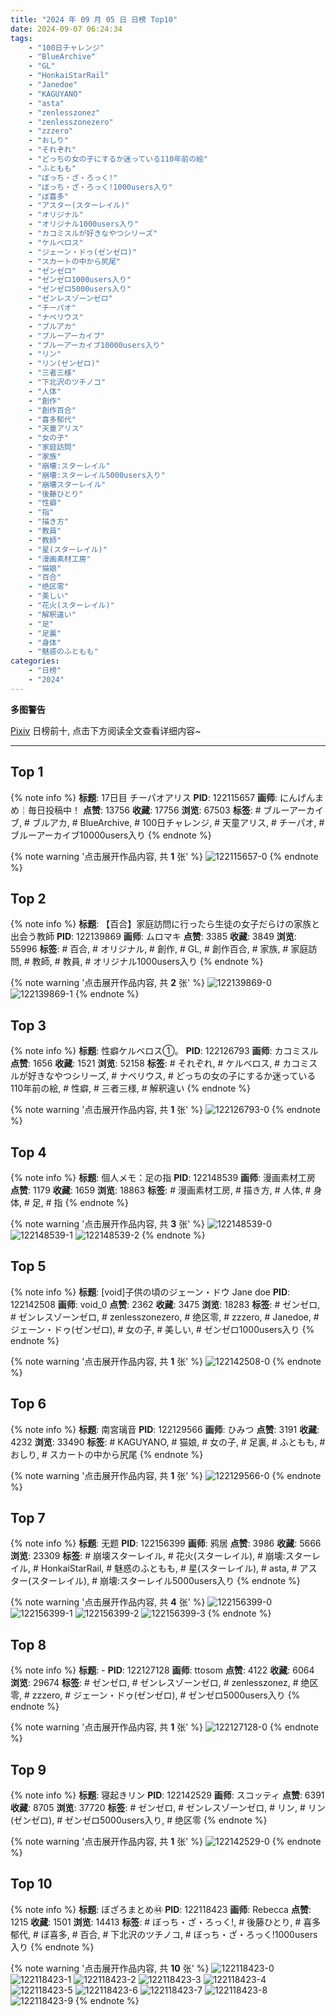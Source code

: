 ```yaml
---
title: "2024 年 09 月 05 日 日榜 Top10"
date: 2024-09-07 06:24:34
tags:
    - "100日チャレンジ"
    - "BlueArchive"
    - "GL"
    - "HonkaiStarRail"
    - "Janedoe"
    - "KAGUYANO"
    - "asta"
    - "zenlesszonez"
    - "zenlesszonezero"
    - "zzzero"
    - "おしり"
    - "それぞれ"
    - "どっちの女の子にするか迷っている110年前の絵"
    - "ふともも"
    - "ぼっち・ざ・ろっく!"
    - "ぼっち・ざ・ろっく!1000users入り"
    - "ぼ喜多"
    - "アスター(スターレイル)"
    - "オリジナル"
    - "オリジナル1000users入り"
    - "カコミスルが好きなやつシリーズ"
    - "ケルベロス"
    - "ジェーン・ドゥ(ゼンゼロ)"
    - "スカートの中から尻尾"
    - "ゼンゼロ"
    - "ゼンゼロ1000users入り"
    - "ゼンゼロ5000users入り"
    - "ゼンレスゾーンゼロ"
    - "チーパオ"
    - "ナベリウス"
    - "ブルアカ"
    - "ブルーアーカイブ"
    - "ブルーアーカイブ10000users入り"
    - "リン"
    - "リン(ゼンゼロ)"
    - "三者三様"
    - "下北沢のツチノコ"
    - "人体"
    - "創作"
    - "創作百合"
    - "喜多郁代"
    - "天童アリス"
    - "女の子"
    - "家庭訪問"
    - "家族"
    - "崩壊:スターレイル"
    - "崩壊:スターレイル5000users入り"
    - "崩壊スターレイル"
    - "後藤ひとり"
    - "性癖"
    - "指"
    - "描き方"
    - "教員"
    - "教師"
    - "星(スターレイル)"
    - "漫画素材工房"
    - "猫娘"
    - "百合"
    - "绝区零"
    - "美しい"
    - "花火(スターレイル)"
    - "解釈違い"
    - "足"
    - "足裏"
    - "身体"
    - "魅惑のふともも"
categories:
    - "日榜"
    - "2024"
---
```


<i class="fa fa-triangle-exclamation"></i>**多图警告**<i class="fa fa-triangle-exclamation"></i>

[Pixiv](https://www.pixiv.net/) 日榜前十, 点击下方阅读全文查看详细内容~

<!-- more -->

---

## Top 1

{% note info %}
**标题**: 17日目 チーパオアリス
**PID**: 122115657 **画师**: にんげんまめ￤毎日投稿中！
**点赞**: 13756 **收藏**: 17756 **浏览**: 67503
**标签**: # ブルーアーカイブ, # ブルアカ, # BlueArchive, # 100日チャレンジ, # 天童アリス, # チーパオ, # ブルーアーカイブ10000users入り
{% endnote %}

{% note warning '点击展开作品内容, 共 **1** 张' %}
![122115657-0](https://i.pixiv.re/img-original/img/2024/09/04/00/00/54/122115657_p0.png)
{% endnote %}

## Top 2

{% note info %}
**标题**: 【百合】家庭訪問に行ったら生徒の女子だらけの家族と出会う教師
**PID**: 122139869 **画师**: ムロマキ
**点赞**: 3385 **收藏**: 3849 **浏览**: 55996
**标签**: # 百合, # オリジナル, # 創作, # GL, # 創作百合, # 家族, # 家庭訪問, # 教師, # 教員, # オリジナル1000users入り
{% endnote %}

{% note warning '点击展开作品内容, 共 **2** 张' %}
![122139869-0](https://i.pixiv.re/img-original/img/2024/09/04/22/37/32/122139869_p0.jpg)
![122139869-1](https://i.pixiv.re/img-original/img/2024/09/04/22/37/32/122139869_p1.jpg)
{% endnote %}

## Top 3

{% note info %}
**标题**: 性癖ケルベロス①。
**PID**: 122126793 **画师**: カコミスル
**点赞**: 1656 **收藏**: 1521 **浏览**: 52158
**标签**: # それぞれ, # ケルベロス, # カコミスルが好きなやつシリーズ, # ナベリウス, # どっちの女の子にするか迷っている110年前の絵, # 性癖, # 三者三様, # 解釈違い
{% endnote %}

{% note warning '点击展开作品内容, 共 **1** 张' %}
![122126793-0](https://i.pixiv.re/img-original/img/2024/09/04/12/33/47/122126793_p0.jpg)
{% endnote %}

## Top 4

{% note info %}
**标题**: 個人メモ：足の指
**PID**: 122148539 **画师**: 漫画素材工房
**点赞**: 1179 **收藏**: 1659 **浏览**: 18863
**标签**: # 漫画素材工房, # 描き方, # 人体, # 身体, # 足, # 指
{% endnote %}

{% note warning '点击展开作品内容, 共 **3** 张' %}
![122148539-0](https://i.pixiv.re/img-original/img/2024/09/05/06/00/06/122148539_p0.jpg)
![122148539-1](https://i.pixiv.re/img-original/img/2024/09/05/06/00/06/122148539_p1.jpg)
![122148539-2](https://i.pixiv.re/img-original/img/2024/09/05/06/00/06/122148539_p2.jpg)
{% endnote %}

## Top 5

{% note info %}
**标题**: [void]子供の頃のジェーン・ドウ Jane doe
**PID**: 122142508 **画师**: void_0
**点赞**: 2362 **收藏**: 3475 **浏览**: 18283
**标签**: # ゼンゼロ, # ゼンレスゾーンゼロ, # zenlesszonezero, # 绝区零, # zzzero, # Janedoe, # ジェーン・ドゥ(ゼンゼロ), # 女の子, # 美しい, # ゼンゼロ1000users入り
{% endnote %}

{% note warning '点击展开作品内容, 共 **1** 张' %}
![122142508-0](https://i.pixiv.re/img-original/img/2024/09/05/00/00/25/122142508_p0.jpg)
{% endnote %}

## Top 6

{% note info %}
**标题**: 南宮璃音
**PID**: 122129566 **画师**: ひみつ
**点赞**: 3191 **收藏**: 4232 **浏览**: 33490
**标签**: # KAGUYANO, # 猫娘, # 女の子, # 足裏, # ふともも, # おしり, # スカートの中から尻尾
{% endnote %}

{% note warning '点击展开作品内容, 共 **1** 张' %}
![122129566-0](https://i.pixiv.re/img-original/img/2024/09/04/15/47/58/122129566_p0.png)
{% endnote %}

## Top 7

{% note info %}
**标题**: 无题
**PID**: 122156399 **画师**: 鸦居
**点赞**: 3986 **收藏**: 5666 **浏览**: 23309
**标签**: # 崩壊スターレイル, # 花火(スターレイル), # 崩壊:スターレイル, # HonkaiStarRail, # 魅惑のふともも, # 星(スターレイル), # asta, # アスター(スターレイル), # 崩壊:スターレイル5000users入り
{% endnote %}

{% note warning '点击展开作品内容, 共 **4** 张' %}
![122156399-0](https://i.pixiv.re/img-original/img/2024/09/05/15/24/46/122156399_p0.jpg)
![122156399-1](https://i.pixiv.re/img-original/img/2024/09/05/15/24/46/122156399_p1.jpg)
![122156399-2](https://i.pixiv.re/img-original/img/2024/09/05/15/24/46/122156399_p2.jpg)
![122156399-3](https://i.pixiv.re/img-original/img/2024/09/05/15/24/46/122156399_p3.jpg)
{% endnote %}

## Top 8

{% note info %}
**标题**: -
**PID**: 122127128 **画师**: ttosom
**点赞**: 4122 **收藏**: 6064 **浏览**: 29674
**标签**: # ゼンゼロ, # ゼンレスゾーンゼロ, # zenlesszonez, # 绝区零, # zzzero, # ジェーン・ドゥ(ゼンゼロ), # ゼンゼロ5000users入り
{% endnote %}

{% note warning '点击展开作品内容, 共 **1** 张' %}
![122127128-0](https://i.pixiv.re/img-original/img/2024/09/04/13/00/01/122127128_p0.jpg)
{% endnote %}

## Top 9

{% note info %}
**标题**: 寝起きリン
**PID**: 122142529 **画师**: スコッティ
**点赞**: 6391 **收藏**: 8705 **浏览**: 37720
**标签**: # ゼンゼロ, # ゼンレスゾーンゼロ, # リン, # リン(ゼンゼロ), # ゼンゼロ5000users入り, # 绝区零
{% endnote %}

{% note warning '点击展开作品内容, 共 **1** 张' %}
![122142529-0](https://i.pixiv.re/img-original/img/2024/09/05/00/00/30/122142529_p0.jpg)
{% endnote %}

## Top 10

{% note info %}
**标题**: ぼざろまとめ㊹
**PID**: 122118423 **画师**: Rebecca
**点赞**: 1215 **收藏**: 1501 **浏览**: 14413
**标签**: # ぼっち・ざ・ろっく!, # 後藤ひとり, # 喜多郁代, # ぼ喜多, # 百合, # 下北沢のツチノコ, # ぼっち・ざ・ろっく!1000users入り
{% endnote %}

{% note warning '点击展开作品内容, 共 **10** 张' %}
![122118423-0](https://i.pixiv.re/img-original/img/2024/09/04/01/37/01/122118423_p0.png)
![122118423-1](https://i.pixiv.re/img-original/img/2024/09/04/01/37/01/122118423_p1.png)
![122118423-2](https://i.pixiv.re/img-original/img/2024/09/04/01/37/01/122118423_p2.png)
![122118423-3](https://i.pixiv.re/img-original/img/2024/09/04/01/37/01/122118423_p3.png)
![122118423-4](https://i.pixiv.re/img-original/img/2024/09/04/01/37/01/122118423_p4.png)
![122118423-5](https://i.pixiv.re/img-original/img/2024/09/04/01/37/01/122118423_p5.png)
![122118423-6](https://i.pixiv.re/img-original/img/2024/09/04/01/37/01/122118423_p6.png)
![122118423-7](https://i.pixiv.re/img-original/img/2024/09/04/01/37/01/122118423_p7.png)
![122118423-8](https://i.pixiv.re/img-original/img/2024/09/04/01/37/01/122118423_p8.png)
![122118423-9](https://i.pixiv.re/img-original/img/2024/09/04/01/37/01/122118423_p9.png)
{% endnote %}
